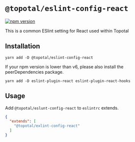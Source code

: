 # `@topotal/eslint-config-react`

[![npm version](https://badge.fury.io/js/%40topotal%2Feslint-config-react.svg)](https://badge.fury.io/js/%40topotal%2Feslint-config-react)

This is a common ESlint setting for React used within Topotal

## Installation

```
yarn add -D @topotal/eslint-config-react
```

If your npm version is lower than v6, please also install the peerDependencies package.

```
yarn add -D eslint-plugin-react eslint-plugin-react-hooks
```

## Usage

Add `@topotal/eslunt-config-react` to `eslintrc` extends.

```json
{
  "extends": [
    "@topotal/exlint-config-react"
  ]
}
```

